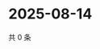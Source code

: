 # 2025-08-14

共 0 条

<!-- BEGIN ZHIHUVIDEO -->
<!-- 最后更新时间 Thu Aug 14 2025 06:12:15 GMT+0800 (China Standard Time) -->

<!-- END ZHIHUVIDEO -->
